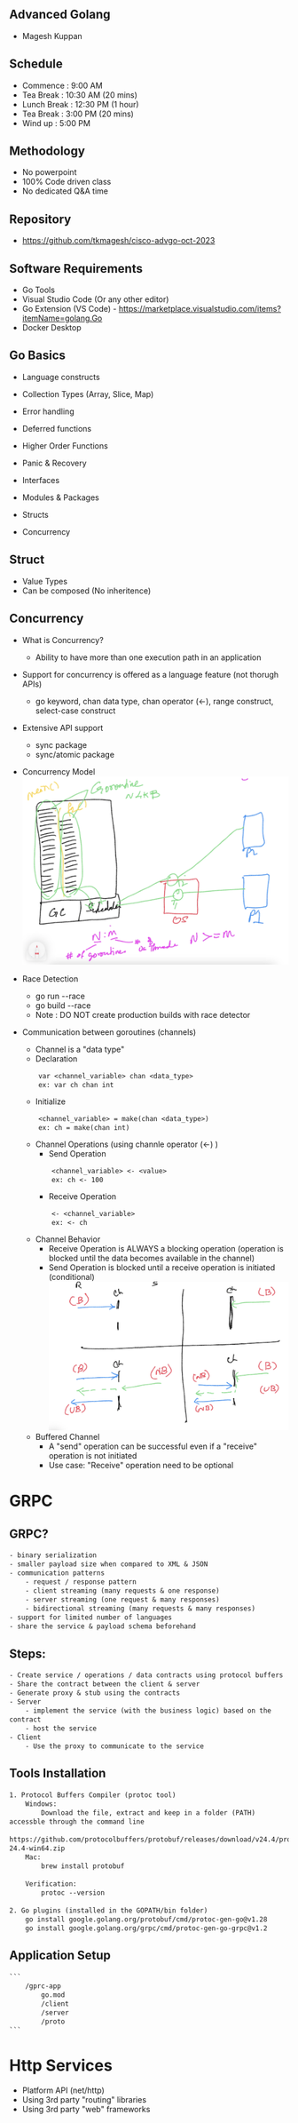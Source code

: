## Advanced Golang ##
- Magesh Kuppan

## Schedule ##
- Commence      : 9:00 AM
- Tea Break     : 10:30 AM (20 mins)
- Lunch Break   : 12:30 PM (1 hour)
- Tea Break     : 3:00 PM (20 mins)
- Wind up       : 5:00 PM

## Methodology ##
- No powerpoint
- 100% Code driven class
- No dedicated Q&A time

## Repository ##
- https://github.com/tkmagesh/cisco-advgo-oct-2023

## Software Requirements ##
- Go Tools
- Visual Studio Code (Or any other editor)
- Go Extension (VS Code) - https://marketplace.visualstudio.com/items?itemName=golang.Go
- Docker Desktop



## Go Basics ##
- Language constructs
- Collection Types (Array, Slice, Map)
- Error handling 
- Deferred functions
- Higher Order Functions
- Panic & Recovery
- Interfaces
- Modules & Packages

- Structs
- Concurrency

## Struct ##
- Value Types
- Can be composed (No inheritence)

## Concurrency ##
- What is Concurrency?
    - Ability to have more than one execution path in an application
- Support for concurrency is offered as a language feature (not thorugh APIs)
    - go keyword, chan data type, chan operator (<-), range construct, select-case construct
- Extensive API support
    - sync package
    - sync/atomic package

- Concurrency Model
![image concurrency_model](./images/concurrency_model.png)

- Race Detection
    - go run --race <app>
    - go build --race <app>
    - Note : DO NOT create production builds with race detector

- Communication between goroutines (channels)
    - Channel is a "data type"
    - Declaration
    ```
        var <channel_variable> chan <data_type>
        ex: var ch chan int
    ```
    - Initialize
    ```
        <channel_variable> = make(chan <data_type>)
        ex: ch = make(chan int)
    ```
    - Channel Operations (using channle operator (<-) )
        - Send Operation
        ```
            <channel_variable> <- <value>
            ex: ch <- 100
        ```
        - Receive Operation
        ```
            <- <channel_variable>
            ex: <- ch
        ```
    - Channel Behavior
        - Receive Operation is ALWAYS a blocking operation (operation is blocked until the data becomes available in the channel)
        - Send Operation is blocked until a receive operation is initiated (conditional)
    ![image channel_behaviors](./images/channel_behaviors.png)
    - Buffered Channel
        - A "send" operation can be successful even if a "receive" operation is not initiated
        - Use case:
            "Receive" operation need to be optional
# GRPC #
## GRPC? ##
    - binary serialization
    - smaller payload size when compared to XML & JSON
    - communication patterns
        - request / response pattern
        - client streaming (many requests & one response)
        - server streaming (one request & many responses)
        - bidirectional streaming (many requests & many responses)
    - support for limited number of languages
    - share the service & payload schema beforehand 

## Steps: ##
    - Create service / operations / data contracts using protocol buffers
    - Share the contract between the client & server
    - Generate proxy & stub using the contracts
    - Server
        - implement the service (with the business logic) based on the contract
        - host the service
    - Client
        - Use the proxy to communicate to the service


## Tools Installation ##
    1. Protocol Buffers Compiler (protoc tool)
        Windows:
            Download the file, extract and keep in a folder (PATH) accessble through the command line
            https://github.com/protocolbuffers/protobuf/releases/download/v24.4/protoc-24.4-win64.zip
        Mac:
            brew install protobuf

        Verification:
            protoc --version

    2. Go plugins (installed in the GOPATH/bin folder)
        go install google.golang.org/protobuf/cmd/protoc-gen-go@v1.28
        go install google.golang.org/grpc/cmd/protoc-gen-go-grpc@v1.2
## Application Setup ##
    ```
        /gprc-app
            go.mod
            /client
            /server
            /proto
    ```

# Http Services #
- Platform API (net/http)
- Using 3rd party "routing" libraries
- Using 3rd party "web" frameworks